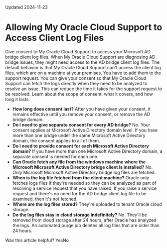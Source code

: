 Updated 2024-11-23
# Allowing My Oracle Cloud Support to Access Client Log Files
Give consent to My Oracle Cloud Support to access your Microsoft AD bridge client log files.
When My Oracle Cloud Support are diagnosing AD bridge issues, they might need access to the AD bridge client log files.
The default behavior is that My Oracle Cloud Support can't access the client log files, which are on a machine at your premises. You have to add them to the support request. You can give your consent so that My Oracle Cloud Support can fetch the logs directly when they need to be analyzed to resolve an issue. This can reduce the time it takes for the support request to be resolved.
Learn about the scope of consent, what it covers, and how long it lasts:
  * **How long does consent last?**
After you have given your consent, it remains effective until you remove your consent, or remove the AD bridge domain.
  * **Do I need to give separate consent for every AD bridge?**
No. Your consent applies at Microsoft Active Directory domain level. If you have more than one bridge under the same Microsoft Active Directory domain, the consent applies to all of them.
  * **Do I need to provide consent for each Microsoft Active Directory domain?**
If you have more than one Microsoft Active Directory domain, a separate consent is needed for each one.
  * **Can Oracle fetch any file from the windows machine where the Microsoft Microsoft Active Directory bridge client is installed?**
No. Only Microsoft Microsoft Active Directory bridge log files are fetched.
  * **When is the log file fetched from the client machine?**
Oracle only fetches logs files if they're needed so they can be analyzed as part of resolving a service request that you have raised. If you raise a service request and there's no need for the AD bridge client log file to be examined, then it's not fetched.
  * **Where are the log files stored?**
They're uploaded to tenant Oracle cloud storage.
  * **Do the log files stay in cloud storage indefinitely?**
No. They'll be removed from cloud storage after 24 hours, after Oracle has analyzed the logs. An automated purge job deletes all log files that are older than 24 hours.


Was this article helpful?
YesNo

